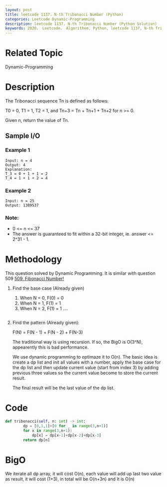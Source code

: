 ```yaml
---
layout: post
title: leetcode 1137. N-th Tribonacci Number (Python)
categories: Leetcode Dynamic-Programming
description: leetcode 1137. N-th Tribonacci Number (Python Solution)
keywords: 2020， Leetcode， Algorithem, Python, leetcode 1137, N-th Tribonacci Number, zhenyu
---
```


# Related Topic
Dynamic-Programming

# Description
The Tribonacci sequence Tn is defined as follows: 

T0 = 0, T1 = 1, T2 = 1, and Tn+3 = Tn + Tn+1 + Tn+2 for n >= 0.

Given n, return the value of Tn.

## Sample I/O
### Example 1
```
Input: n = 4
Output: 4
Explanation:
T_3 = 0 + 1 + 1 = 2
T_4 = 1 + 1 + 2 = 4
```

### Example 2
```
Input: n = 25
Output: 1389537
```

### Note:
* 0 <= n <= 37
* The answer is guaranteed to fit within a 32-bit integer, ie. answer <= 2^31 - 1.

# Methodology
This question solved by Dynamic Programming. It is similar with question 509 <a href="https://leetcode.com/problems/fibonacci-number/" target="_blank">509. Fibonacci Number!</a>

1. Find the base case (Already given)

   1. When N = 0, F(0) = 0
   2. When N = 1, F(1) = 1
   3. When N = 2, F(1) = 1
   ....
   ```
2. Find the pattern (Already given): 

   F(N) = F(N - 1) + F(N - 2) + F(N-3)

   The traditional way is using recursion. If so, the BigO is O(3^N), appearently this is bad performance.

   We use dynamic programming to optimaze it to O(n). The basic idea is create a dp list and init all values with a number, apply the base case for the dp list and then update current value (start from index 3) by adding previous three values so the current value become to store the current result.

   The final result will be the last value of the dp list.


# Code
```python
def tribonacci(self, n: int) -> int:
        dp = [0,1,1]+[0 for _ in range(3,n+1)]
        for x in range(3,n+1):
            dp[x] = dp[x-1]+dp[x-2]+dp[x-3]
        return dp[n]
```

# BigO
We iterate all dp array, it will cost O(n), each value will add up last two value as result, it will cost (1+3), in total will be O(n+3n) and It is O(n)



